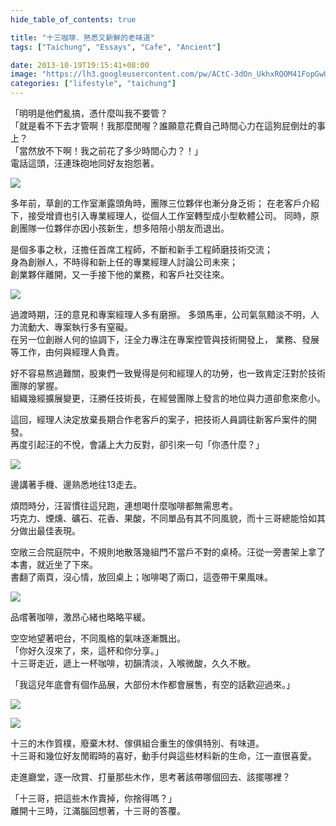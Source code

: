 ```yaml
---
hide_table_of_contents: true

title: "十三咖啡．熟悉又新鮮的老味道"
tags: ["Taichung", "Essays", "Cafe", "Ancient"]

date: 2013-10-19T19:15:41+08:00
image: "https://lh3.googleusercontent.com/pw/ACtC-3dOn_UkhxRQOM41FopGwUwSLrvcAgPJKuhOfCUbEZydvwZTa09GHTYev9BnxyoXB0YQjSPge62Sli1KOAhizU-AUM_ZLv4CApw_11whWXMa0inWRRJcZT5eUyhE1bNVeDub_6PVtvLTEHWEaKvdshzzTw=w799-h533-no?authuser=0"
categories: ["lifestyle", "taichung"]
---
```


「明明是他們亂搞，憑什麼叫我不要管？  
「就是看不下去才管啊！我那麼閒喔？誰願意花費自己時間心力在這狗屁倒灶的事上？  
「當然放不下啊！我之前花了多少時間心力？！」  
電話這頭，汪連珠砲地同好友抱怨著。

![](https://lh3.googleusercontent.com/pw/ACtC-3cdOpAhkYrY7as_hhdg7SPuXki-0zxGxVwl_lP_BOjpL0QUQZYGnrCYUrRnK-C1q7oo4AkjW-CJN5Af0gFewSUySmRPd30fG034Qqar2ayw9lJzmVSrMc6WYXMgm3sU8uwSt1RWDkb0MdYkdoWMgPEUCg=w799-h533-no?authuser=0)

多年前，草創的工作室漸露頭角時，團隊三位夥伴也漸分身乏術；
在老客戶介紹下，接受增資也引入專業經理人，從個人工作室轉型成小型軟體公司。
同時，原創團隊一位夥伴亦因小孩新生，想多陪陪小朋友而退出。

是個多事之秋，汪擔任首席工程師，不斷和新手工程師磨技術交流；  
身為創辦人，不時得和新上任的專業經理人討論公司未來；  
創業夥伴離開，又一手接下他的業務，和客戶社交往來。

![](https://lh3.googleusercontent.com/pw/ACtC-3dOn_UkhxRQOM41FopGwUwSLrvcAgPJKuhOfCUbEZydvwZTa09GHTYev9BnxyoXB0YQjSPge62Sli1KOAhizU-AUM_ZLv4CApw_11whWXMa0inWRRJcZT5eUyhE1bNVeDub_6PVtvLTEHWEaKvdshzzTw=w799-h533-no?authuser=0)

過渡時期，汪的意見和專案經理人多有磨擦。
多頭馬車，公司氣氛黯淡不明，人力流動大、專案執行多有窒礙。  
在另一位創辦人何的協調下，汪全力專注在專案控管與技術開發上，
業務、發展等工作，由何與經理人負責。

好不容易熬過難關，股東們一致覺得是何和經理人的功勞，也一致肯定汪對於技術團隊的掌握。  
組織幾經擴展變更，汪勝任技術長，在經營團隊上發言的地位與力道卻愈來愈小。

這回，經理人決定放棄長期合作老客戶的案子，把技術人員調往新客戶案件的開發。  
再度引起汪的不悅，會議上大力反對，卻引來一句「你憑什麼？」

![](https://lh3.googleusercontent.com/pw/ACtC-3ePzs3_NbG-RP_nnf6b87gg2KqQOBXgFF9xyOqpL2gWCLc298WI3cp7neFfL5TRXqqwmWYrOh9fBy5NHG4oy_MyKP-PjlS9bFVOvacXq-_0ti2fQ_FEbspxIsuJhPw13V0HIKoO5CxjW5zOUUD77sNjBw=w799-h533-no?authuser=0)

邊講著手機、邊熟悉地往13走去。

煩悶時分，汪習慣往這兒跑，連想喝什麼咖啡都無需思考。  
巧克力、煙燻、礦石、花香、果酸，不同單品有其不同風貌，而十三哥總能恰如其分做出最佳表現。

空敞三合院庭院中，不規則地散落幾組門不當戶不對的桌椅。汪從一旁書架上拿了本書，就近坐了下來。  
書翻了兩頁，沒心情，放回桌上；咖啡喝了兩口，這壺帶干果風味。

![](https://lh3.googleusercontent.com/pw/ACtC-3fjGUJOks-K5yE6gNXkvT-02SgLpwDeEBbVnaquerhARLl9ImJ_6oPH982nuT2w92SmZ32l9Ix0frsRIhC_u8kPO3mR9GLa0H4QgbJfae4kBHiNUTxO8iEJxEFXEX1L9U5C4-J8eYf0vCpBnTbiRix1BA=w799-h533-no?authuser=0)

品嚐著咖啡，激昂心緒也略略平緩。

空空地望著吧台，不同風格的氣味逐漸飄出。  
「你好久沒來了，來，這杯和你分享。」  
十三哥走近，遞上一杯咖啡，初韻清淡，入喉微酸，久久不散。

「我這兒年底會有個作品展，大部份木作都會展售，有空的話歡迎過來。」  

![](https://lh3.googleusercontent.com/pw/ACtC-3cixnzvwt10CyhaBphcw1iuyJdk58tyWpsEvdbwY1ufGbzPyRdROX6VTTcd7iRDLuiOsG6wPLJ_t6z5M59bQ7fEUbcqd3_W-6PXg68KRxom8WLQlOVEqVAd1MLn3s_7afSpyHXbFOmyn3h0tewXZ_VpxA=w533-h799-no?authuser=0) 

![](https://lh3.googleusercontent.com/pw/ACtC-3dIQR3UgLbOft5ZB1W6UYKX2l53S2-X4zm27kR_OKz77rLS_vxdlZmkMB8T2ialKVJnbq9NK1hQpeN09q6Z5KpfGwqnrR4cPJ-vTaqGfMjm7os6BbACjlRaG_QJnE0QL-Q2_MI68xvvXB9GcsFmmUlxNA=w600-h800-no?authuser=0)

十三的木作質樸，廢棄木材、傢俱組合重生的傢俱特別、有味道。  
十三哥和幾位好友閒暇時的喜好，動手付與這些材料新的生命，江一直很喜愛。

走進廳堂，逐一欣賞、打量那些木作，思考著該帶哪個回去、該擺哪裡？

「十三哥，把這些木作賣掉，你捨得嗎？」  
離開十三時，江滿腦回想著，十三哥的答覆。
